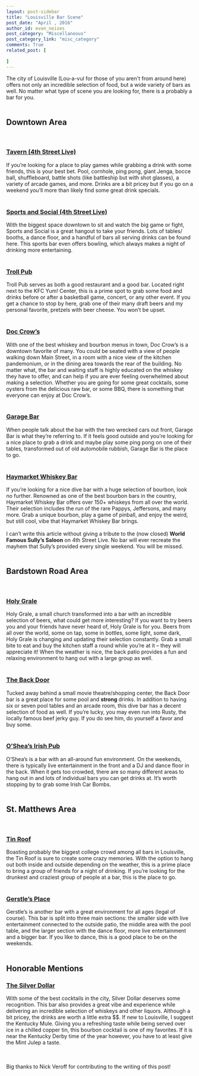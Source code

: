 ```yaml
---
layout: post-sidebar
title: "Louisville Bar Scene"
post_date: "April , 2016"
author_id: evan_neises
post_category: "Miscellaneous"
post_category_link: "misc_category"
comments: True
related_post: [
	
]
---
```

The city of Louisville (Lou-a-vul for those of you aren't from around here) offers not only an incredible selection of food, but a wide variety of bars as well. No matter what type of scene you are looking for, there is a probably a bar for you. <!--endpreview-->
<br><br>
<h2><b>Downtown Area</b></h2>
<br>
<h3><a href="http://www.tavernon4thky.com/">Tavern (4th Street Live)</a></h3>
If you’re looking for a place to play games while grabbing a drink with some friends, this is your best bet. Pool, cornhole, ping pong, giant Jenga, bocce ball, shuffleboard, battle shots (like battleship but with shot glasses), a variety of arcade games, and more. Drinks are a bit pricey but if you go on a weekend you’ll more than likely find some great drink specials.
<br><br>
<h3><a href="http://thesportsandsocialclub.com/">Sports and Social (4th Street Live)</a></h3>
With the biggest space downtown to sit and watch the big game or fight, Sports and Social is a great hangout to take your friends. Lots of tables/ booths, a dance floor, and a handful of bars all serving drinks can be found here. This sports bar even offers bowling, which always makes a night of drinking more entertaining. 
<br><br>
<h3><a href="http://www.trollpub.com/">Troll Pub</a></h3>
Troll Pub serves as both a good restaurant and a good bar. Located right next to the KFC Yum! Center, this is a prime spot to grab some food and drinks before or after a basketball game, concert, or any other event. If you get a chance to stop by here, grab one of their many draft beers and my personal favorite, pretzels with beer cheese. You won’t be upset.
<br><br>
<h3><a href="http://doccrows.com/">Doc Crow’s</a></h3>
With one of the best whiskey and bourbon menus in town, Doc Crow’s is a downtown favorite of many. You could be seated with a view of people walking down Main Street, in a room with a nice view of the kitchen pandemonium, or in the dining area towards the rear of the building. No matter what, the bar and waiting staff is highly educated on the whiskey they have to offer, and can help if you are ever feeling overwhelmed about making a selection. Whether you are going for some great cocktails, some oysters from the delicious raw bar, or some BBQ, there is something that everyone can enjoy at Doc Crow’s. 
<br><br>
<h3><a href="http://www.garageonmarket.com/">Garage Bar</a></h3>
When people talk about the bar with the two wrecked cars out front, Garage Bar is what they’re referring to. If it feels good outside and you’re looking for a nice place to grab a drink and maybe play some ping pong on one of their tables, transformed out of old automobile rubbish, Garage Bar is the place to go. 
<br> <br>
<h3><a href="http://www.haymarketwhiskeybar.com/">Haymarket Whiskey Bar</a></h3>
If you’re looking for a nice dive bar with a huge selection of bourbon, look no further. Renowned as one of the best bourbon bars in the country, Haymarket Whiskey Bar offers over 150+ whiskeys from all over the world. Their selection includes the run of the rare Pappys, Jeffersons, and many more. Grab a unique bourbon, play a game of pinball, and enjoy the weird, but still cool, vibe that Haymarket Whiskey Bar brings. 
<br><br>
I can’t write this article without giving a tribute to the (now closed) <b>World Famous Sully’s Saloon</b> on 4th Street Live. No bar will ever recreate the mayhem that Sully’s provided every single weekend. You will be missed.
<br><br>
<h2><b>Bardstown Road Area</b></h2>
<br>
<h3><a href="http://holygralelouisville.com/">Holy Grale</a></h3>
Holy Grale, a small church transformed into a bar with an incredible selection of beers, what could get more interesting? If you want to try beers you and your friends have never heard of, Holy Grale is for you. Beers from all over the world, some on tap, some in bottles, some light, some dark, Holy Grale is changing and updating their selection constantly. Grab a small bite to eat and buy the kitchen staff a round while you’re at it – they will appreciate it! When the weather is nice, the back patio provides a fun and relaxing environment to hang out with a large group as well.
<br><br>
<h3><a href="http://www.thebackdoorlouisville.com/">The Back Door</a></h3>
Tucked away behind a small movie theatre/shopping center, the Back Door bar is a great place for some pool and <b>strong</b> drinks. In addition to having six or seven pool tables and an arcade room, this dive bar has a decent selection of food as well. If you’re lucky, you may even run into Rusty, the locally famous beef jerky guy. If you do see him, do yourself a favor and buy some.
<br><br>
<h3><a href="http://www.osheaslouisville.net/">O’Shea’s Irish Pub</a></h3>
O’Shea’s is a bar with an all-around fun environment. On the weekends, there is typically live entertainment in the front and a DJ and dance floor in the back. When it gets too crowded, there are so many different areas to hang out in and lots of individual bars you can get drinks at. It’s worth stopping by to grab some Irish Car Bombs.
<br><br>

<h2><b>St. Matthews Area</b></h2>
<br>
<h3><a href="http://www.tinrooflouisville.com/">Tin Roof</a></h3>
Boasting probably the biggest college crowd among all bars in Louisville, the Tin Roof is sure to create some crazy memories. With the option to hang out both inside and outside depending on the weather, this is a prime place to bring a group of friends for a night of drinking. If you’re looking for the drunkest and craziest group of people at a bar, this is the place to go. 
<br><br>
<h3><a href="http://www.gerstles.com/">Gerstle’s Place</a></h3>
Gerstle’s is another bar with a great environment for all ages (legal of course). This bar is split into three main sections: the smaller side with live entertainment connected to the outside patio, the middle area with the pool table, and the larger section with the dance floor, more live entertainment and a bigger bar. If you like to dance, this is a good place to be on the weekends. 
<br><br>

<h2><b>Honorable Mentions</b></h2>
<h3><a href="http://www.whiskeybythedrink.com/">The Silver Dollar</a></h3>
With some of the best cocktails in the city, Silver Dollar deserves some recognition. This bar also provides a great vibe and experience while delivering an incredible selection of whiskeys and other liquors. Although a bit pricey, the drinks are worth a little extra $$. If new to Louisville, I suggest the Kentucky Mule. Giving you a refreshing taste while being served over ice in a chilled copper tin, this bourbon cocktail is one of my favorites. If it is near the Kentucky Derby time of the year however, you have to at least give the Mint Julep a taste. 
<br><br><br>

Big thanks to Nick Veroff for contributing to the writing of this post!
